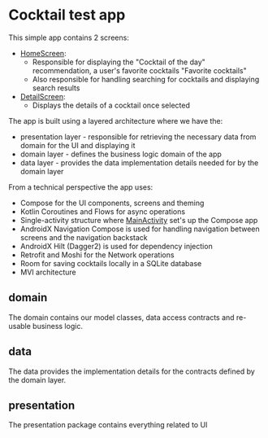 # Cocktail test app

This simple app contains 2 screens:
* [HomeScreen](java/com/example/cocktailapp/presentation/home/HomeScreen.kt):
    * Responsible for displaying the "Cocktail of the day" recommendation, a user's favorite cocktails "Favorite cocktails"
    * Also responsible for handling searching for cocktails and displaying search results
* [DetailScreen](java/com/example/cocktailapp/presentation/detail/DetailScreen.kt):
    * Displays the details of a cocktail once selected

The app is built using a layered architecture where we have the:
* presentation layer - responsible for retrieving the necessary data from domain for the UI and displaying it
* domain layer - defines the business logic domain of the app
* data layer - provides the data implementation details needed for by the domain layer

From a technical perspective the app uses:
* Compose for the UI components, screens and theming
* Kotlin Coroutines and Flows for async operations
* Single-activity structure where [MainActivity](java/com/example/cocktailapp/MainActivity.kt) set's up the Compose app
* AndroidX Navigation Compose is used for handling navigation between screens and the navigation backstack
* AndroidX Hilt (Dagger2) is used for dependency injection
* Retrofit and Moshi for the Network operations
* Room for saving cocktails locally in a SQLite database
* MVI architecture

## domain

The domain contains our model classes, data access contracts and re-usable business logic.

## data

The data provides the implementation details for the contracts defined by the domain layer.

## presentation

The presentation package contains everything related to UI
